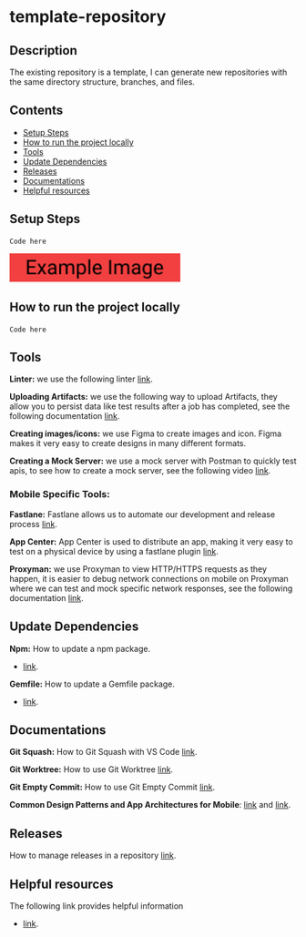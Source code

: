 # template-repository

## Description

The existing repository is a template, I can generate new repositories with the same directory structure, branches, and files.

## Contents

- [Setup Steps](#setup-steps)
- [How to run the project locally](#how-to-run-the-project-locally)
- [Tools](#tools)
- [Update Dependencies](#update-dependencies)
- [Releases](#releases)
- [Documentations](#documentations)
- [Helpful resources](#helpful-resources)

## Setup Steps

```
Code here
```

<p><img src="images/exampleImage.png" width="300"/></p>

## How to run the project locally

```
Code here
```

## Tools

**Linter:** we use the following linter [link](https://github.com/github/super-linter).

**Uploading Artifacts:**  we use the following way to upload Artifacts, they allow you to persist data like test results after a job has completed, see the following documentation [link](https://docs.github.com/en/actions/configuring-and-managing-workflows/persisting-workflow-data-using-artifacts).

**Creating images/icons:** we use Figma to create images and icon. Figma makes it very easy to create designs in many different formats.

**Creating a Mock Server:** we use a mock server with Postman to quickly test apis, to see how to create a mock server, see the following video [link](https://www.youtube.com/watch?v=rJY8uUH2TIk). 

### Mobile Specific Tools:
 
**Fastlane:** Fastlane allows us to automate our development and release process [link](https://docs.fastlane.tools/).

**App Center:** App Center is used to distribute an app, making it very easy to test on a physical device by using a fastlane plugin [link](https://github.com/microsoft/fastlane-plugin-appcenter).

**Proxyman:** we use Proxyman to view HTTP/HTTPS requests as they happen, it is easier to debug network connections on mobile on Proxyman where we can test and mock specific network responses, see the following documentation [link](https://docs.proxyman.io/debug-devices/ios-simulator). 

## Update Dependencies

**Npm:** How to update a npm package.
- [link](https://docs.npmjs.com/cli/update).

**Gemfile:** How to update a Gemfile package.
- [link](https://bundler.io/man/bundle-update.1.html#UPDATING-A-LIST-OF-GEMS).

## Documentations

**Git Squash:** How to Git Squash with VS Code [link](documentations/gitSquashDocument.md).

**Git Worktree:** How to use Git Worktree [link](documentations/gitWorktreeDocument.md).

**Git Empty Commit:** How to use Git Empty Commit [link](documentations/gitEmptyCommitDocument.md).

**Common Design Patterns and App Architectures for Mobile**: [link](https://www.raywenderlich.com/18409174-common-design-patterns-and-app-architectures-for-android#toc-anchor-001) and [link](https://dev.to/codalreef/learn-dependency-injection-with-doug-the-goldfish-3j43). 

## Releases

How to manage releases in a repository [link](https://help.github.com/en/github/administering-a-repository/managing-releases-in-a-repository). 

## Helpful resources

The following link provides helpful information
- [link](https://github.com/JPrendy/template-repository).
